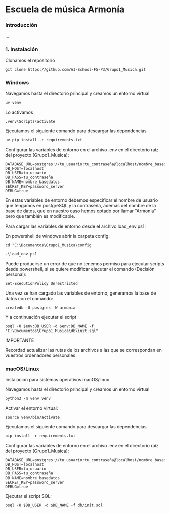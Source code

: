 # Escuela de música Armonía

### Introducción

...

### 1. Instalación

Clonamos el repositorio

    git clone https://github.com/AI-School-F5-P3/Grupo1_Musica.git

### Windows


Navegamos hasta el directorio principal y creamos un entorno virtual
    
    uv venv

Lo activamos

    .venv\Scripts\activate

Ejecutamos el siguiente comando para descargar las dependencias

    uv pip install -r requirements.txt   

Configurar las variables de entorno en el archivo .env en el directorio raíz del proyecto (Grupo1_Musica):

    DATABASE_URL=postgres://tu_usuario:tu_contraseña@localhost/nombre_basedatos
    DB_HOST=localhost
    DB_USER=tu_usuario
    DB_PASS=tu_contraseña
    DB_NAME=nombre_basedatos
    SECRET_KEY=password_server
    DEBUG=true

En estas variables de entorno debemos especificar el nombre de usuario que tengamos en postgreSQL y la contraseña, además del nombre de la base de datos, que en nuestro caso hemos optado por llamar "Armonia" pero que también es modificable.

Para cargar las variables de entorno desde el archivo load_env.ps1:

En powershell de windows abrir la carpeta config:

    cd "C:\Documentos\Grupo1_Musica\config
    
    .\load_env.ps1

Puede producirse un error de que no tenemos permiso para ejecutar scripts desde powershell, si se quiere modificar ejecutar el comando (Decisión personal):

    Set-ExecutionPolicy Unrestricted

Una vez se han cargado las variables de entorno, generamos la base de datos con el comando:

    createdb -U postgres -W armonia

Y a continuación ejecutar el script

    psql -U $env:DB_USER -d $env:DB_NAME -f "C:\Documentos\Grupo1_Musica\db\init.sql"

IMPORTANTE

Recordad actualizar las rutas de los archivos a las que se correspondan en vuestros ordenadores personales.

### macOS/Linux

Instalacion para sistemas operativos macOS/linux

Navegamos hasta el directorio principal y creamos un entorno virtual

    python3 -m venv venv

Activar el entorno virtual:

    source venv/bin/activate

Ejecutamos el siguiente comando para descargar las dependencias

    pip install -r requirements.txt   

Configurar las variables de entorno en el archivo .env en el directorio raíz del proyecto (Grupo1_Musica):

    DATABASE_URL=postgres://tu_usuario:tu_contraseña@localhost/nombre_basedatos
    DB_HOST=localhost
    DB_USER=tu_usuario
    DB_PASS=tu_contraseña
    DB_NAME=nombre_basedatos
    SECRET_KEY=password_server
    DEBUG=true

Ejecutar el script SQL:

    psql -U $DB_USER -d $DB_NAME -f db/init.sql
